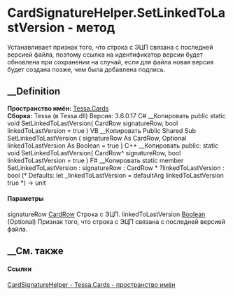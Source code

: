 # CardSignatureHelper.SetLinkedToLastVersion - метод
Устанавливает признак того, что строка с ЭЦП связана с последней версией
файла, поэтому ссылка на идентификатор версии будет обновлена при сохранении
на случай, если для файла новая версия будет создана позже, чем была добавлена
подпись.
## __Definition
 **Пространство имён:** [Tessa.Cards](N_Tessa_Cards.htm)  
 **Сборка:** Tessa (в Tessa.dll) Версия: 3.6.0.17
C# __Копировать
     public static void SetLinkedToLastVersion(
    	CardRow signatureRow,
    	bool linkedToLastVersion = true
    )
VB __Копировать
     Public Shared Sub SetLinkedToLastVersion ( 
    	signatureRow As CardRow,
    	Optional linkedToLastVersion As Boolean = true
    )
C++ __Копировать
     public:
    static void SetLinkedToLastVersion(
    	CardRow^ signatureRow, 
    	bool linkedToLastVersion = true
    )
F# __Копировать
     static member SetLinkedToLastVersion : 
            signatureRow : CardRow * 
            ?linkedToLastVersion : bool 
    (* Defaults:
            let _linkedToLastVersion = defaultArg linkedToLastVersion true
    *)
    -> unit 
#### Параметры
signatureRow [CardRow](T_Tessa_Cards_CardRow.htm)
    Строка с ЭЦП.
linkedToLastVersion
[Boolean](https://learn.microsoft.com/dotnet/api/system.boolean) (Optional)
     Признак того, что строка с ЭЦП связана с последней версией файла. 
## __См. также
#### Ссылки
[CardSignatureHelper - ](T_Tessa_Cards_CardSignatureHelper.htm)
[Tessa.Cards - пространство имён](N_Tessa_Cards.htm)
